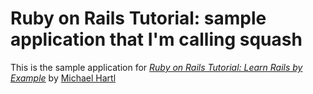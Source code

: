 # Ruby on Rails Tutorial: sample application that I'm calling squash

This is the sample application for 
[*Ruby on Rails Tutorial: Learn Rails by Example*](http://railstutorial.org/)
by [Michael Hartl](http://michaelhartl.com/)
